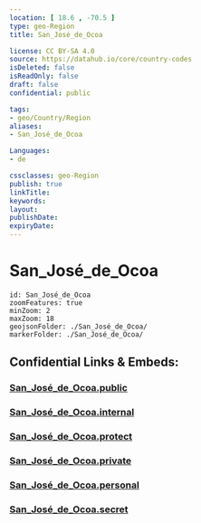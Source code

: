 ```yaml
---
location: [ 18.6 , -70.5 ] 
type: geo-Region
title: San_José_de_Ocoa

license: CC BY-SA 4.0
source: https://datahub.io/core/country-codes
isDeleted: false
isReadOnly: false
draft: false
confidential: public

tags:
- geo/Country/Region
aliases:
- San_José_de_Ocoa

Languages:
- de

cssclasses: geo-Region
publish: true
linkTitle: 
keywords: 
layout: 
publishDate: 
expiryDate: 
---
```


# San_José_de_Ocoa

```leaflet
id: San_José_de_Ocoa
zoomFeatures: true 
minZoom: 2 
maxZoom: 18
geojsonFolder: ./San_José_de_Ocoa/
markerFolder: ./San_José_de_Ocoa/
```


## Confidential Links & Embeds: 

### [San_José_de_Ocoa.public](/_public/\Earth\Continent\America~Caribbean\Dominican_Rep\provinces~Dominican_RepSan_José_de_Ocoa.public.md) 

### [San_José_de_Ocoa.internal](/_internal/\Earth\Continent\America~Caribbean\Dominican_Rep\provinces~Dominican_RepSan_José_de_Ocoa.internal.md) 

### [San_José_de_Ocoa.protect](/_protect/\Earth\Continent\America~Caribbean\Dominican_Rep\provinces~Dominican_RepSan_José_de_Ocoa.protect.md) 

### [San_José_de_Ocoa.private](/_private/\Earth\Continent\America~Caribbean\Dominican_Rep\provinces~Dominican_RepSan_José_de_Ocoa.private.md) 

### [San_José_de_Ocoa.personal](/_personal/\Earth\Continent\America~Caribbean\Dominican_Rep\provinces~Dominican_RepSan_José_de_Ocoa.personal.md) 

### [San_José_de_Ocoa.secret](/_secret/\Earth\Continent\America~Caribbean\Dominican_Rep\provinces~Dominican_RepSan_José_de_Ocoa.secret.md)

